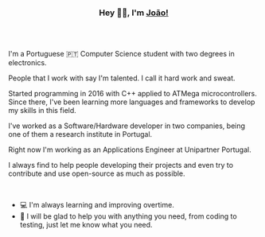 <div align="center">
<h3> Hey 👋🏽, I'm <a href="joaoofreitas.antonws.com">João!</a> </h3>
</br>

<!----
<img align="center" src="https://user-images.githubusercontent.com/31630346/90116593-9c234980-dd4d-11ea-8c1d-d52401b8587a.png"/>
https://user-images.githubusercontent.com/31630346/99154991-185e5d80-26ac-11eb-81ee-dbc1073db77a.png
---->
</div>
</br>

<!----
<img align="right" width="150" src="https://user-images.githubusercontent.com/31630346/99154991-185e5d80-26ac-11eb-81ee-dbc1073db77a.png" />
----->


I'm a Portuguese 🇵🇹 Computer Science student with two degrees in electronics.

People that I work with say I'm talented. I call it hard work and sweat.

Started programming in 2016 with C++ applied to ATMega microcontrollers. Since there, I've been learning more languages and frameworks to develop my skills in this field. 

I've worked as a Software/Hardware developer in two companies, being one of them a research institute in Portugal.

Right now I'm working as an Applications Engineer at Unipartner Portugal.

I always find to help people developing their projects and even try to contribute and use open-source as much as possible.

</br>


- 💻 I'm always learning and improving overtime.
- 🧪 I will be glad to help you with anything you need, from coding to testing, just let me know what you need. 

</br>
<!--
<a href="https://github.com/joaoofreitas">
  <img weight="500" align="center" src="https://github-readme-stats.vercel.app/api/top-langs/?username=joaoofreitas&hide=html,css&title_color=ffffff&text_color=c9cacc&icon_color=2bbc8a&bg_color=1d1f21" />
</a> -->

<!--
![image](https://github.com/saadeghi/saadeghi/blob/master/dino.gif)
-->

